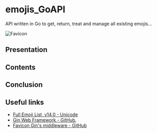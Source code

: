 # emojis_GoAPI

API written in Go to get, return, treat and manage all existing emojis...

![Favicon](./favicon.ico)

## Presentation

## Contents

## Conclusion

## Useful links

* [Full Emoji List, v14.0 - Unicode](https://unicode.org/emoji/charts/full-emoji-list.html)
* [Gin Web Framework - GitHub](https://github.com/gin-gonic/gin),
* [Favicon Gin's middleware - GitHub](https://github.com/thinkerou/favicon)
